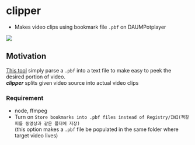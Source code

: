 # clipper
- Makes video clips using bookmark file `.pbf` on DAUMPotplayer

<img src="https://raw.githubusercontent.com/Sessho-maru/clipper/main/example.gif" />

## Motivation
[This tool](https://github.com/Sessho-maru/pbfWalker) simply parse a `.pbf` into a text file to make easy to peek the desired portion of video.<br/>
***clipper*** splits given video source into actual video clips

### Requirement
- node, ffmpeg
- Turn on `Store bookmarks into .pbf files instead of Registry/INI(책갈피를 동영상과 같은 폴더에 저장)`</br>(this option makes a `.pbf` file be populated in the same folder where target video lives)